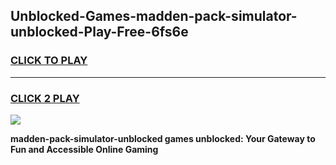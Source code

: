 
## Unblocked-Games-madden-pack-simulator-unblocked-Play-Free-6fs6e
<h3>
<a href="https://premium76.site?title=madden-pack-simulator-unblocked&ref=20M">CLICK TO PLAY</a></h3>
<hr>

<h3>
<a href="https://premium76.site?title=madden-pack-simulator-unblocked&ref=20M">CLICK 2 PLAY</a>
  
</h3>

<a href="https://premium76.site?title=madden-pack-simulator-unblocked&ref=19M"><img src="https://clearcache.store/games.png"></a>


**madden-pack-simulator-unblocked games unblocked: Your Gateway to Fun and Accessible Online Gaming**
